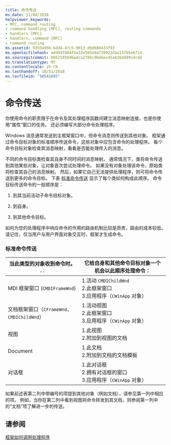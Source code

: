 ```yaml
---
title: 命令传送
ms.date: 11/04/2016
helpviewer_keywords:
- MFC, command routing
- command handling [MFC], routing commands
- handlers [MFC]
- handlers, command [MFC]
- command routing
ms.assetid: 9393a956-bdd4-47c5-9013-dbd680433f93
ms.openlocfilehash: add047984f5a32e505e8a739922daa137b5e671d
ms.sourcegitcommit: 6052185696adca270bc9bdbec45a626dd89cdcdd
ms.translationtype: MT
ms.contentlocale: zh-CN
ms.lasthandoff: 10/31/2018
ms.locfileid: "50541695"
---
```

# <a name="command-routing"></a>命令传送

你使用命令的职责限于在命令及其处理程序函数间建立消息映射连接，也是你使用“属性”窗口的任务。 还必须编写大部分命令处理程序。

Windows 消息通常发送到主框架窗口中，但命令消息则传送到其他对象。 框架通过命令目标对象的标准顺序传送命令，这些对象中应包含命令的处理程序。 每个命令目标对象检查其消息映射，看看是否能处理传入的消息。

不同的命令目标类检查其自身不同时间的消息映射。 通常情况下，类将命令传送到其他某些对象，让对象首次尝试处理命令。 如果没有对象处理该命令，原始类将检查其自己的消息映射。 然后，如果它自己无法提供处理程序，则可将命令传送到更多的命令目标。 下表 [标准命令传送](#_core_standard_command_route) 显示了每个类如何构成此顺序。 命令目标传送命令的一般顺序是：

1. 到其当前活动子命令目标对象。

1. 到自身。

1. 到其他命令目标。

如何为您的处理程序中响应命令的作用的路由机制比较是昂贵，路由的成本较低。 请记住，仅当用户与用户界面对象交互时，框架才生成命令。

### <a name="_core_standard_command_route"></a> 标准命令传送

|当此类型的对象收到命令时。 . .|它给自身和其他命令目标对象一个机会以此顺序处理命令：|
|----------------------------------------------------------|-----------------------------------------------------------------------------------------------------|
|MDI 框架窗口 (`CMDIFrameWnd`)|1.活动 `CMDIChildWnd`<br />2.此框架窗口<br />3.应用程序（`CWinApp` 对象）|
|文档框架窗口（`CFrameWnd`、 `CMDIChildWnd`）|1.活动视图<br />2.此框架窗口<br />3.应用程序（`CWinApp` 对象）|
|视图|1.此视图<br />2.附加到视图的文档|
|Document|1.此文档<br />2.附加到文档的文档模板|
|对话框|1.此对话框<br />2.拥有对话框的窗口<br />3.应用程序（`CWinApp` 对象）|

如果前述表第二列中带编号的项提到其他对象（例如文档），请参见第一列中相应的项。 例如，当你在第二列中看到视图将命令转发到其文档，则参阅第一列中的“文档”项了解进一步的传送。

## <a name="see-also"></a>请参阅

[框架如何调用处理程序](../mfc/how-the-framework-calls-a-handler.md)

